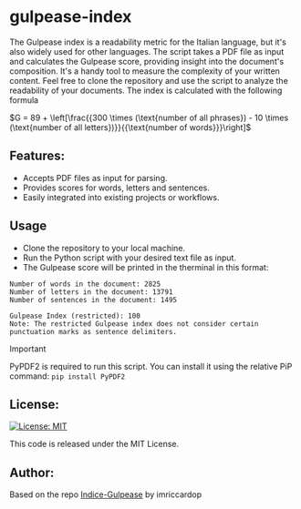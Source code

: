 # gulpease-index
The Gulpease index is a readability metric for the Italian language, but it's also widely used for other languages. The script takes a PDF file as input and calculates the Gulpease score, providing insight into the document's composition. It's a handy tool to measure the complexity of your written content. Feel free to clone the repository and use the script to analyze the readability of your documents.
The index is calculated with the following formula

$G = 89 + \left[\frac{{300 \times (\text{number of all phrases}) - 10 \times (\text{number of all letters})}}{{\text{number of words}}}\right]$

## Features:

- Accepts PDF files as input for parsing.
- Provides scores for words, letters and sentences.
- Easily integrated into existing projects or workflows.

## Usage
- Clone the repository to your local machine.
- Run the Python script with your desired text file as input.
- The Gulpease score will be printed in the therminal in this format:
```
Number of words in the document: 2825
Number of letters in the document: 13791
Number of sentences in the document: 1495

Gulpease Index (restricted): 100
Note: The restricted Gulpease index does not consider certain punctuation marks as sentence delimiters.
```

> [!IMPORTANT]
PyPDF2 is required to run this script. You can install it using the relative PiP command: ```pip install PyPDF2```

## License:
[![License: MIT](https://img.shields.io/badge/License-MIT-yellow.svg)](https://opensource.org/licenses/MIT)

This code is released under the MIT License.

## Author:
Based on the repo [Indice-Gulpease](https://github.com/imriccardop/Indice-Gulpease) by imriccardop
